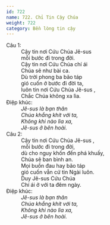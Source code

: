 ```yaml
---
id: 722
name: 722. Chỉ Tin Cậy Chúa
weight: 722
category: Bền lòng tin cậy
---
```

<dl><dt>Câu 1:</dt><dd data-verse="1">Cậy tin nơi Cứu Chúa Jê-sus <br/>mỗi bước đi trong đời. <br/>Cậy tin nơi Cứu Chúa chí ái <br/>Chúa sẽ như bài ca. <br/>Dù trời phong ba bão táp <br/>gió cuốn ở bước đi đời ta, <br/>luôn tin nơi Cứu Chúa Jê-sus , <br/>Chắc Chúa không xa lìa. </dd><dt>Điệp khúc:</dt><dd data-chorus="1"><em>Jê-sus là bạn thân <br/>Chúa khắng khít với ta, <br/>Không khi nào lìa xa, <br/>Jê-sus ở bên hoài. </em></dd><dt>Câu 2:</dt><dd data-verse="2">Cậy tin nơi Cứu Chúa Jê-sus , <br/>mỗi bước đi trong đời, <br/>dù cho nguy khốn đến phá khuấy, <br/>Chúa sẽ ban bình an. <br/>Mọi buồn đau hay bão táp <br/>gió cuốn vẫn cứ tin Ngài luôn. <br/>Duy Jê-sus Cứu Chúa <br/>Chí ái ở với ta đêm ngày. </dd><dt>Điệp khúc:</dt><dd data-chorus="1"><em>Jê-sus là bạn thân <br/>Chúa khắng khít với ta, <br/>Không khi nào lìa xa, <br/>Jê-sus ở bên hoài. </em></dd></dl>

